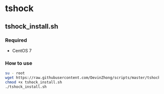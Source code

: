 # tshock

## tshock_install.sh

### Required

* CentOS 7

### How to use

```bash
su - root
wget https://raw.githubusercontent.com/DevinZhong/scripts/master/tshock/tshock_install.sh
chmod +x tshock_install.sh
./tshock_install.sh
```
